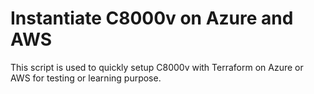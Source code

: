 # Instantiate C8000v on Azure and AWS

This script is used to quickly setup C8000v with Terraform on Azure or AWS for testing or learning purpose.
